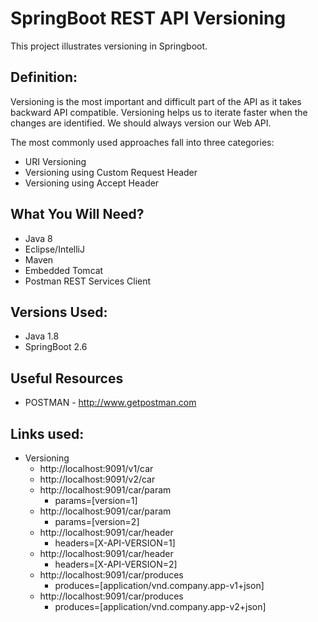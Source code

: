 # SpringBoot REST API Versioning
This project illustrates versioning in Springboot.

## Definition:
Versioning is the most important and difficult part of the API as it takes backward API compatible. 
Versioning helps us to iterate faster when the changes are identified. We should always version our Web API.

The most commonly used approaches fall into three categories:

- URI Versioning
- Versioning using Custom Request Header
- Versioning using Accept Header

## What You Will Need?

- Java 8
- Eclipse/IntelliJ
- Maven
- Embedded Tomcat
- Postman REST Services Client

## Versions Used:
- Java 1.8
- SpringBoot 2.6

## Useful Resources

- POSTMAN - http://www.getpostman.com

## Links used:

- Versioning
  - http://localhost:9091/v1/car
  - http://localhost:9091/v2/car
  - http://localhost:9091/car/param
     - params=[version=1]
  - http://localhost:9091/car/param
     - params=[version=2]
  - http://localhost:9091/car/header
     - headers=[X-API-VERSION=1]
  - http://localhost:9091/car/header
     - headers=[X-API-VERSION=2]
  - http://localhost:9091/car/produces
     - produces=[application/vnd.company.app-v1+json]
  - http://localhost:9091/car/produces
  	 - produces=[application/vnd.company.app-v2+json]
